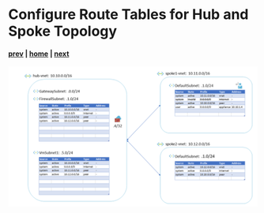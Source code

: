 # Configure Route Tables for Hub and Spoke Topology

#### [prev](./07.md) | [home](../welcome.md) | [next](./09.md)

![slide 08](/png/configure-route-tables-for-hub-and-spoke-topology/08.png)
